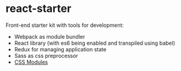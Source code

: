 # react-starter
Front-end starter kit with tools for development:

- Webpack as module bundler
- React library (with es6 being enabled and transpiled using babel)
- Redux for managing application state
- Sass as css preprocessor
- [CSS Modules](https://github.com/css-modules/css-modules)
